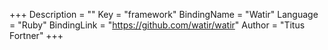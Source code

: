 +++
Description = ""
Key = "framework"
BindingName = "Watir"
Language = "Ruby"
BindingLink = "https://github.com/watir/watir"
Author = "Titus Fortner"
+++
